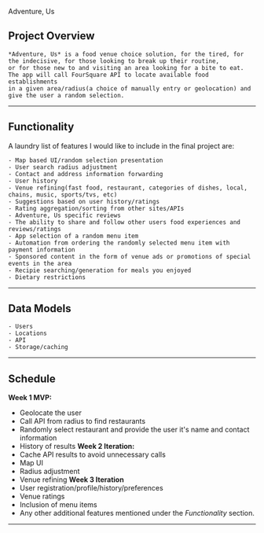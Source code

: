 Adventure, Us
## **Project Overview**
~~~
*Adventure, Us* is a food venue choice solution, for the tired, for the indecisive, for those looking to break up their routine, 
or for those new to and visiting an area looking for a bite to eat. The app will call FourSquare API to locate available food establishments 
in a given area/radius(a choice of manually entry or geolocation) and give the user a random selection.
~~~

---
## **Functionality**

 A laundry list of features I would like to include in the final project are:
~~~
- Map based UI/random selection presentation
- User search radius adjustment
- Contact and address information forwarding
- User history
- Venue refining(fast food, restaurant, categories of dishes, local, chains, music, sports/tvs, etc)
- Suggestions based on user history/ratings
- Rating aggregation/sorting from other sites/APIs
- Adventure, Us specific reviews
- The ability to share and follow other users food experiences and reviews/ratings
- App selection of a random menu item
- Automation from ordering the randomly selected menu item with payment information
- Sponsored content in the form of venue ads or promotions of special events in the area
- Recipie searching/generation for meals you enjoyed
- Dietary restrictions
~~~


---
## **Data Models**

~~~
- Users
- Locations
- API
- Storage/caching
~~~

---
## **Schedule**

**Week 1 MVP:** 
- Geolocate the user
- Call API from radius to find restaurants
- Randomly select restaurant and provide the user it's name and contact information
- History of results
**Week 2 Iteration:** 
- Cache API results to avoid unnecessary calls
- Map UI
- Radius adjustment
- Venue refining
**Week 3 Iteration**
- User registration/profile/history/preferences
- Venue ratings
- Inclusion of menu items
- Any other additional features mentioned under the *Functionality* section.
---
